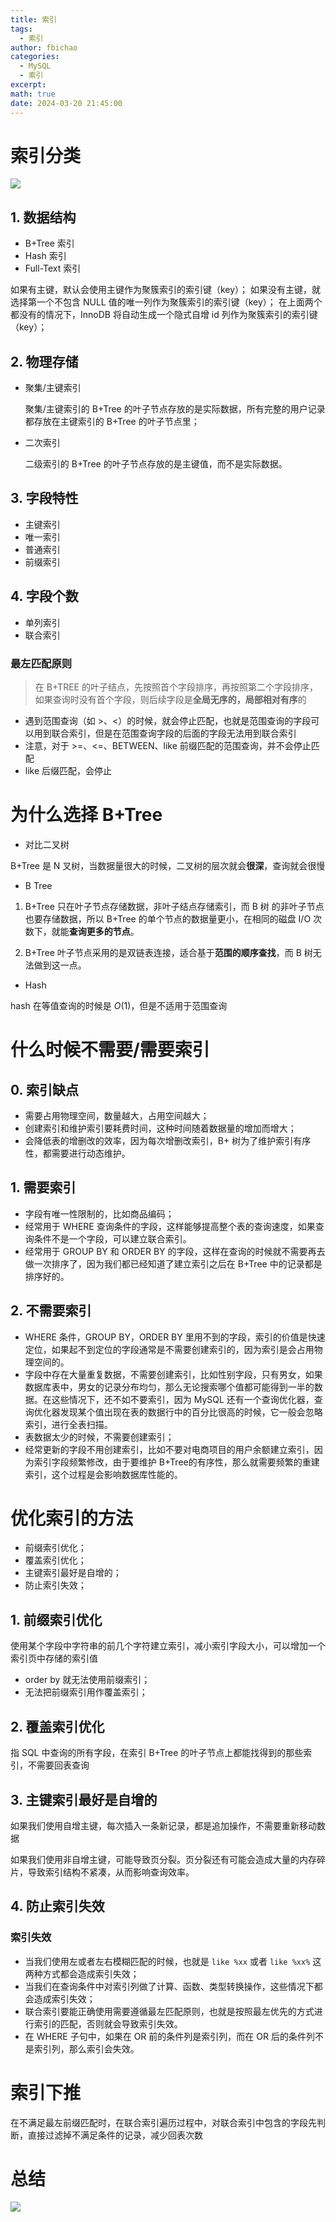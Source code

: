 ```yaml
---
title: 索引
tags:
  - 索引
author: fbichao
categories: 
  - MySQL
  - 索引
excerpt: 
math: true
date: 2024-03-20 21:45:00
---
```


# 索引分类

![](https://file.fbichao.top/2024/03/b50cdc7570cce03d43f37a0622767e39.png)

## 1. 数据结构

- B+Tree 索引
- Hash 索引
- Full-Text 索引


如果有主键，默认会使用主键作为聚簇索引的索引键（key）；
如果没有主键，就选择第一个不包含 NULL 值的唯一列作为聚簇索引的索引键（key）；
在上面两个都没有的情况下，InnoDB 将自动生成一个隐式自增 id 列作为聚簇索引的索引键（key）；

## 2. 物理存储

- 聚集/主键索引

    聚集/主键索引的 B+Tree 的叶子节点存放的是实际数据，所有完整的用户记录都存放在主键索引的 B+Tree 的叶子节点里；

- 二次索引

    二级索引的 B+Tree 的叶子节点存放的是主键值，而不是实际数据。

## 3. 字段特性

- 主键索引
- 唯一索引
- 普通索引
- 前缀索引

## 4. 字段个数

- 单列索引
- 联合索引


### 最左匹配原则

> 在 B+TREE 的叶子结点，先按照首个字段排序，再按照第二个字段排序，如果查询时没有首个字段，则后续字段是**全局无序的，局部相对有序**的

- 遇到范围查询（如 >、<）的时候，就会停止匹配，也就是范围查询的字段可以用到联合索引，但是在范围查询字段的后面的字段无法用到联合索引
- 注意，对于 >=、<=、BETWEEN、like 前缀匹配的范围查询，并不会停止匹配
- like 后缀匹配，会停止


# 为什么选择 B+Tree

- 对比二叉树

B+Tree 是 N 叉树，当数据量很大的时候，二叉树的层次就会**很深**，查询就会很慢

- B Tree

1. B+Tree 只在叶子节点存储数据，非叶子结点存储索引，而 B 树 的非叶子节点也要存储数据，所以 B+Tree 的单个节点的数据量更小，在相同的磁盘 I/O 次数下，就能**查询更多的节点**。

2. B+Tree 叶子节点采用的是双链表连接，适合基于**范围的顺序查找**，而 B 树无法做到这一点。

- Hash

hash 在等值查询的时候是 $O(1)$，但是不适用于范围查询


# 什么时候不需要/需要索引


## 0. 索引缺点

- 需要占用物理空间，数量越大，占用空间越大；
- 创建索引和维护索引要耗费时间，这种时间随着数据量的增加而增大；
- 会降低表的增删改的效率，因为每次增删改索引，B+ 树为了维护索引有序性，都需要进行动态维护。

## 1. 需要索引

- 字段有唯一性限制的，比如商品编码；
- 经常用于 WHERE 查询条件的字段，这样能够提高整个表的查询速度，如果查询条件不是一个字段，可以建立联合索引。
- 经常用于 GROUP BY 和 ORDER BY 的字段，这样在查询的时候就不需要再去做一次排序了，因为我们都已经知道了建立索引之后在 B+Tree 中的记录都是排序好的。

## 2. 不需要索引

- WHERE 条件，GROUP BY，ORDER BY 里用不到的字段，索引的价值是快速定位，如果起不到定位的字段通常是不需要创建索引的，因为索引是会占用物理空间的。
- 字段中存在大量重复数据，不需要创建索引，比如性别字段，只有男女，如果数据库表中，男女的记录分布均匀，那么无论搜索哪个值都可能得到一半的数据。在这些情况下，还不如不要索引，因为 MySQL 还有一个查询优化器，查询优化器发现某个值出现在表的数据行中的百分比很高的时候，它一般会忽略索引，进行全表扫描。
- 表数据太少的时候，不需要创建索引；
- 经常更新的字段不用创建索引，比如不要对电商项目的用户余额建立索引，因为索引字段频繁修改，由于要维护 B+Tree的有序性，那么就需要频繁的重建索引，这个过程是会影响数据库性能的。



# 优化索引的方法

- 前缀索引优化；
- 覆盖索引优化；
- 主键索引最好是自增的；
- 防止索引失效；


## 1. 前缀索引优化

使用某个字段中字符串的前几个字符建立索引，减小索引字段大小，可以增加一个索引页中存储的索引值

- order by 就无法使用前缀索引；
- 无法把前缀索引用作覆盖索引；

## 2. 覆盖索引优化

指 SQL 中查询的所有字段，在索引 B+Tree 的叶子节点上都能找得到的那些索引，不需要回表查询

## 3. 主键索引最好是自增的

如果我们使用自增主键，每次插入一条新记录，都是追加操作，不需要重新移动数据

如果我们使用非自增主键，可能导致页分裂。页分裂还有可能会造成大量的内存碎片，导致索引结构不紧凑，从而影响查询效率。

## 4. 防止索引失效

### 索引失效

- 当我们使用左或者左右模糊匹配的时候，也就是 `like %xx` 或者 `like %xx%` 这两种方式都会造成索引失效；
- 当我们在查询条件中对索引列做了计算、函数、类型转换操作，这些情况下都会造成索引失效；
- 联合索引要能正确使用需要遵循最左匹配原则，也就是按照最左优先的方式进行索引的匹配，否则就会导致索引失效。
- 在 WHERE 子句中，如果在 OR 前的条件列是索引列，而在 OR 后的条件列不是索引列，那么索引会失效。


# 索引下推

在不满足最左前缀匹配时，在联合索引遍历过程中，对联合索引中包含的字段先判断，直接过滤掉不满足条件的记录，减少回表次数

# 总结

![](https://file.fbichao.top/2024/03/ebcda5575ac5dca3e3e418d1d4735ce1.png)